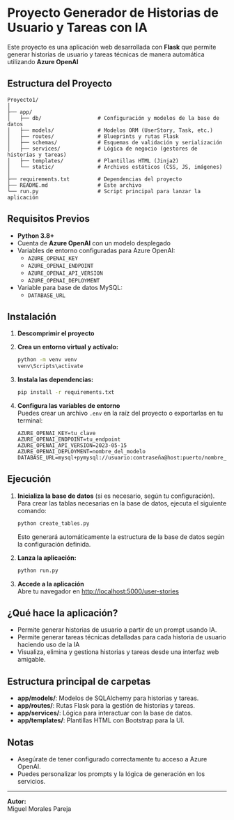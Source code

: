 # Proyecto Generador de Historias de Usuario y Tareas con IA

Este proyecto es una aplicación web desarrollada con **Flask** que permite generar historias de usuario y tareas técnicas de manera automática utilizando **Azure OpenAI**

## Estructura del Proyecto

```
Proyecto1/
│
├── app/
│   ├── db/                  # Configuración y modelos de la base de datos
│   ├── models/              # Modelos ORM (UserStory, Task, etc.)
│   ├── routes/              # Blueprints y rutas Flask
│   ├── schemas/             # Esquemas de validación y serialización
│   ├── services/            # Lógica de negocio (gestores de historias y tareas)
│   ├── templates/           # Plantillas HTML (Jinja2)
│   └── static/              # Archivos estáticos (CSS, JS, imágenes)
│
├── requirements.txt         # Dependencias del proyecto
├── README.md                # Este archivo
└── run.py                   # Script principal para lanzar la aplicación
```

## Requisitos Previos

- **Python 3.8+**
- Cuenta de **Azure OpenAI** con un modelo desplegado
- Variables de entorno configuradas para Azure OpenAI:
  - `AZURE_OPENAI_KEY`
  - `AZURE_OPENAI_ENDPOINT`
  - `AZURE_OPENAI_API_VERSION`
  - `AZURE_OPENAI_DEPLOYMENT`
- Variable para base de datos MySQL:
   - `DATABASE_URL`

## Instalación

1. **Descomprimir el proyecto**

2. **Crea un entorno virtual y actívalo:**
   ```bash
   python -m venv venv
   venv\Scripts\activate 
   ```

3. **Instala las dependencias:**
   ```bash
   pip install -r requirements.txt
   ```

4. **Configura las variables de entorno**  
   Puedes crear un archivo `.env` en la raíz del proyecto o exportarlas en tu terminal:

   ```
   AZURE_OPENAI_KEY=tu_clave
   AZURE_OPENAI_ENDPOINT=tu_endpoint
   AZURE_OPENAI_API_VERSION=2023-05-15
   AZURE_OPENAI_DEPLOYMENT=nombre_del_modelo
   DATABASE_URL=mysql+pymysql://usuario:contraseña@host:puerto/nombre_basedatos
   ```

## Ejecución

1. **Inicializa la base de datos** (si es necesario, según tu configuración). 
   Para crear las tablas necesarias en la base de datos, ejecuta el siguiente comando:
   ```bash
   python create_tables.py
   ```
   Esto generará automáticamente la estructura de la base de datos según la configuración definida.

2. **Lanza la aplicación:**
   ```bash
   python run.py
   ```
3. **Accede a la aplicación**  
   Abre tu navegador en [http://localhost:5000/user-stories](http://localhost:5000/user-stories)

## ¿Qué hace la aplicación?

- Permite generar historias de usuario a partir de un prompt usando IA.
- Permite generar tareas técnicas detalladas para cada historia de usuario haciendo uso de la IA
- Visualiza, elimina y gestiona historias y tareas desde una interfaz web amigable.

## Estructura principal de carpetas

- **app/models/**: Modelos de SQLAlchemy para historias y tareas.
- **app/routes/**: Rutas Flask para la gestión de historias y tareas.
- **app/services/**: Lógica para interactuar con la base de datos.
- **app/templates/**: Plantillas HTML con Bootstrap para la UI.

## Notas

- Asegúrate de tener configurado correctamente tu acceso a Azure OpenAI.
- Puedes personalizar los prompts y la lógica de generación en los servicios.

---

**Autor:**  
Miguel Morales Pareja
